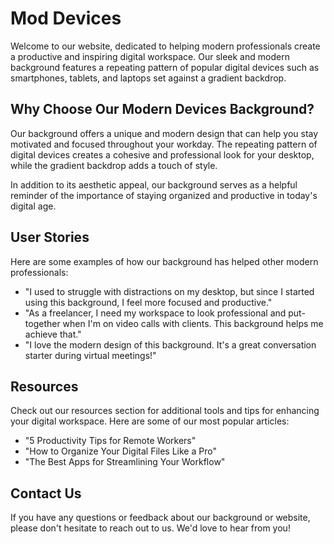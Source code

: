 <!--font:Barlow Condensed-->

# Mod Devices

Welcome to our website, dedicated to helping modern professionals create a productive and inspiring digital workspace. Our sleek and modern background features a repeating pattern of popular digital devices such as smartphones, tablets, and laptops set against a gradient backdrop.

## Why Choose Our Modern Devices Background?

Our background offers a unique and modern design that can help you stay motivated and focused throughout your workday. The repeating pattern of digital devices creates a cohesive and professional look for your desktop, while the gradient backdrop adds a touch of style.

In addition to its aesthetic appeal, our background serves as a helpful reminder of the importance of staying organized and productive in today's digital age.

## User Stories

Here are some examples of how our background has helped other modern professionals:

- "I used to struggle with distractions on my desktop, but since I started using this background, I feel more focused and productive."
- "As a freelancer, I need my workspace to look professional and put-together when I'm on video calls with clients. This background helps me achieve that."
- "I love the modern design of this background. It's a great conversation starter during virtual meetings!"

## Resources

Check out our resources section for additional tools and tips for enhancing your digital workspace. Here are some of our most popular articles:

- "5 Productivity Tips for Remote Workers"
- "How to Organize Your Digital Files Like a Pro"
- "The Best Apps for Streamlining Your Workflow"

## Contact Us

If you have any questions or feedback about our background or website, please don't hesitate to reach out to us. We'd love to hear from you!

<!--

Write me content for website with wallpaper which alt text is:

"A wallpaper featuring a repeating pattern of sleek and modern digital devices, such as smartphones, tablets, and laptops, set against a gradient background."

The name/title of the page should not be 1:1 copy of the alt text but rather a real content of the website which is using this wallpaper.

- Use markdown format 
- Start with heading
- Heading should be short and concise
- The content should look like a real website 
- The website should not be about the wallpaper, wallpaper is just a related background
- Heading should be contain work "wallpaper" or "background"
- Include real sections like references, contact, user stories, etc. use things relevant to the page purpose.
- Feel free to use structure like headings, bullets, numbering, blockquotes, paragraphs, horizontal lines, etc.
- You can use formatting like bold or _italic_
- You can include UTF-8 emojis
- Links should be only #hash anchors (and you can refer to the document itself)
- Do not include images


---


# Digital Workspace Wallpaper for Modern Professionals

Welcome to our website, where we provide resources and tools for modern professionals seeking to enhance their digital workspace. Our sleek and modern wallpaper featuring a repeating pattern of digital devices is the perfect addition to any workspace.

## Why Choose Our Digital Workspace Wallpaper?

Our wallpaper offers a unique and modern design that can help you stay motivated and focused throughout your workday. The repeating pattern of smartphones, tablets, and laptops set against a gradient background creates a cohesive and professional look for your desktop.

In addition to its aesthetic appeal, our wallpaper can also serve as a helpful reminder of the importance of staying organized and productive in today's digital age. 

## User Stories

Here are some examples of how our wallpaper has helped other modern professionals:

- "I used to struggle with distractions on my desktop, but since I started using this wallpaper, I feel more focused and productive."
- "As a freelancer, I need my workspace to look professional and put-together when I'm on video calls with clients. This wallpaper helps me achieve that."
- "I love the modern design of this wallpaper. It's a great conversation starter during virtual meetings!"

## Resources

Check out our resources section for additional tools and tips for enhancing your digital workspace. Here are some of our most popular articles:

- "5 Productivity Tips for Remote Workers"
- "How to Organize Your Digital Files Like a Pro"
- "The Best Apps for Streamlining Your Workflow"

## Contact Us

If you have any questions or feedback about our wallpaper or website, please don't hesitate to reach out to us. We'd love to hear from you!


---


Heading should not include word "wallpaper". The website should not be about the wallpaper itself, wallpaper is just a related background, rewrite whole content.


---


# Elevate Your Digital Workspace with Modern Devices

Welcome to our website, dedicated to helping modern professionals create a productive and inspiring digital workspace. Our sleek and modern background features a repeating pattern of popular digital devices such as smartphones, tablets, and laptops set against a gradient backdrop.

## Why Choose Our Modern Devices Background?

Our background offers a unique and modern design that can help you stay motivated and focused throughout your workday. The repeating pattern of digital devices creates a cohesive and professional look for your desktop, while the gradient backdrop adds a touch of style.

In addition to its aesthetic appeal, our background serves as a helpful reminder of the importance of staying organized and productive in today's digital age.

## User Stories

Here are some examples of how our background has helped other modern professionals:

- "I used to struggle with distractions on my desktop, but since I started using this background, I feel more focused and productive."
- "As a freelancer, I need my workspace to look professional and put-together when I'm on video calls with clients. This background helps me achieve that."
- "I love the modern design of this background. It's a great conversation starter during virtual meetings!"

## Resources

Check out our resources section for additional tools and tips for enhancing your digital workspace. Here are some of our most popular articles:

- "5 Productivity Tips for Remote Workers"
- "How to Organize Your Digital Files Like a Pro"
- "The Best Apps for Streamlining Your Workflow"

## Contact Us

If you have any questions or feedback about our background or website, please don't hesitate to reach out to us. We'd love to hear from you!

-->
